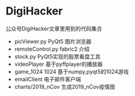 # DigiHacker
公众号DigiHacker文章里用到的代码集合

* picViewer.py PyQt5 图片浏览器
* remoteControl.py fabric2 介绍
* stock.py PyQt5实现的股票看盘工具
* videoPlayer 基于pyffplayer的播放器
* game_1024 1024 基于numpy,pyqt5的1024游戏
* emailClient 电子邮件客户端
* charts/2019_nCov 生成2019_nCov疫情图

